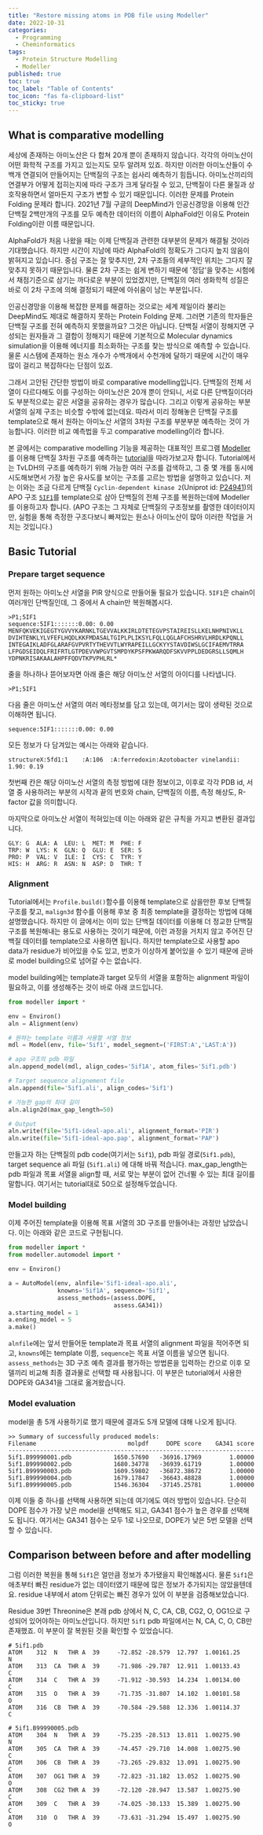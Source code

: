 ```yaml
---
title: "Restore missing atoms in PDB file using Modeller"
date: 2022-10-31
categories:
  - Programming
  - Cheminformatics
tags:
  - Protein Structure Modelling
  - Modeller
published: true
toc: true
toc_label: "Table of Contents"
toc_icon: "fas fa-clipboard-list"
toc_sticky: true
---
```


## What is comparative modelling
세상에 존재하는 아미노산은 다 합쳐 20개 뿐이 존재하지 않습니다.
각각의 아미노산이 어떤 화학적 구조를 가지고 있는지도 모두 알려져 있죠.
하지만 이러한 아미노산들이 수백개 연결되어 만들어지는 단백질의 구조는 쉽사리 예측하기 힘듭니다.
아미노산끼리의 연결부가 어떻게 접히는지에 따라 구조가 크게 달라질 수 있고, 단백질이 다른 물질과 상호작용하면서 얼마든지 구조가 변할 수 있기 때문입니다.
이러한 문제를 Protein Folding 문제라 합니다. 
2021년 7월 구글의 DeepMind가 인공신경망을 이용해 인간 단백질 2백만개의 구조를 모두 예측한 데이터의 이름이 AlphaFold인 이유도 Protein Folding이란 이름 때문입니다.

AlphaFold가 처음 나왔을 때는 이제 단백질과 관련한 대부분의 문제가 해결될 것이라 기대했습니다.
하지만 시간이 지남에 따라 AlphaFold의 정확도가 그다지 높지 않음이 밝혀지고 있습니다.
중심 구조는 잘 맞추지만, 2차 구조들의 세부적인 위치는 그다지 잘 맞추지 못하기 때문입니다. 
물론 2차 구조는 쉽게 변하기 때문에 '정답'을 맞추는 시험에서 채점기준으로 삼기는 까다로운 부분이 있었겠지만, 
단백질의 여러 생화학적 성질은 바로 이 2차 구조에 의해 결정되기 때문에 아쉬움이 남는 부분입니다. 

인공신경망을 이용해 복잡한 문제를 해결하는 것으로는 세계 제일이라 불리는 DeepMind도 제대로 해결하지 못하는 Protein Folding 문제.
그러면 기존의 학자들은 단백질 구조를 전혀 예측하지 못했을까요?
그것은 아닙니다. 
단백질 서열이 정해지면 구성되는 원자들과 그 결합이 정해지기 때문에 기본적으로 Molecular dynamics simulation을 이용해 에너지를 최소화하는 구조를 찾는 방식으로 예측할 수 있습니다.
물론 시스템에 존재하는 원소 개수가 수백개에서 수천개에 달하기 때문에 시간이 매우 많이 걸리고 복잡하다는 단점이 있죠.

그래서 고안된 간단한 방법이 바로 comparative modelling입니다. 
단백질의 전체 서열이 다르다해도 이를 구성하는 아미노산은 20개 뿐이 안되니, 서로 다른 단백질이더라도 부분적으로는 같은 서열을 공유하는 경우가 많습니다. 
그리고 이렇게 공유하는 부분서열의 실제 구조는 비슷할 수밖에 없는데요. 
따라서 미리 정해놓은 단백질 구조를 template으로 해서 원하는 아미노산 서열의 3차원 구조를 부분부분 예측하는 것이 가능합니다.
이러한 비교 예측법을 두고 comparative modelling이라 합니다. 

본 글에서는 comparative modelling 기능을 제공하는 대표적인 프로그램 [Modeller](https://salilab.org/modeller/)를 이용해 단백질 3차원 구조를 예측하는 [tutorial](https://salilab.org/modeller/tutorial/basic.html)을 따라가보고자 합니다. 
Tutorial에서는 TvLDH의 구조를 예측하기 위해 가능한 여러 구조를 검색하고, 그 중 몇 개를 동시에 시도해보면서 가장 높은 유사도를 보이는 구조를 고르는 방법을 설명하고 있습니다. 
저는 이와는 조금 다르게 단백질 `Cyclin-dependent kinase 2`(Uniprot id: [P24941](https://www.uniprot.org/uniprotkb/P24941/entry))의 APO 구조 [`5IF1`](https://www.rcsb.org/structure/5if1)를 template으로 삼아 단백질의 전체 구조를 복원하는데에 Modeller를 이용하고자 합니다. 
(APO 구조는 그 자체로 단백질의 구조정보를 촬영한 데이터이지만, 실험을 통해 측정한 구조다보니 빠져있는 원소나 아미노산이 많아 이러한 작업을 거치는 것입니다.)

## Basic Tutorial
### Prepare target sequence
먼저 원하는 아미노산 서열을 PIR 양식으로 만들어둘 필요가 있습니다.
`5IF1`은 chain이 여러개인 단백질인데, 그 중에서 A chain만 복원해봅시다. 
```
>P1;5IF1
sequence:5IF1:::::::0.00: 0.00
MENFQKVEKIGEGTYGVVYKARNKLTGEVVALKKIRLDTETEGVPSTAIREISLLKELNHPNIVKLL
DVIHTENKLYLVFEFLHQDLKKFMDASALTGIPLPLIKSYLFQLLQGLAFCHSHRVLHRDLKPQNLL
INTEGAIKLADFGLARAFGVPVRTYTHEVVTLWYRAPEILLGCKYYSTAVDIWSLGCIFAEMVTRRA
LFPGDSEIDQLFRIFRTLGTPDEVVWPGVTSMPDYKPSFPKWARQDFSKVVPPLDEDGRSLLSQMLH
YDPNKRISAKAALAHPFFQDVTKPVPHLRL*
```

줄을 하나하나 뜯어보자면 아래 줄은 해당 아미노산 서열의 아이디를 나타냅니다. 
```
>P1;5IF1
```

다음 줄은 아미노산 서열의 여러 메타정보를 담고 있는데, 여기서는 많이 생략된 것으로 이해하면 됩니다. 
```
sequence:5IF1:::::::0.00: 0.00
```
모든 정보가 다 담겨있는 예시는 아래와 같습니다. 
```
structureX:5fd1:1    :A:106  :A:ferredoxin:Azotobacter vinelandii: 1.90: 0.19
```
첫번째 칸은 해당 아미노산 서열의 측정 방법에 대한 정보이고, 이후로 각각 PDB id, 서열 중 사용하려는 부분의 시작과 끝의 번호와 chain,
단백질의 이름, 측정 해상도, R-factor 값을 의미합니다. 

마지막으로 아미노산 서열이 적혀있는데 이는 아래와 같은 규칙을 가지고 변환된 결과입니다. 
```
GLY: G  ALA: A  LEU: L  MET: M  PHE: F
TRP: W  LYS: K  GLN: Q  GLU: E  SER: S
PRO: P  VAL: V  ILE: I  CYS: C  TYR: Y
HIS: H  ARG: R  ASN: N  ASP: D  THR: T
```

### Alignment
Tutorial에서는 `Profile.build()`함수를 이용해 template으로 삼을만한 후보 단백질 구조를 찾고, 
`malign3d` 함수를 이용해 후보 중 최종 template을 결정하는 방법에 대해 설명했습니다.
하지만 이 글에서는 이미 있는 단백질 데이터를 이용해 더 정교한 단백질 구조를 복원해내는 용도로 사용하는 것이기 때문에,
이런 과정을 거치지 않고 주어진 단백질 데이터를 template으로 사용하면 됩니다. 
하지만 template으로 사용할 apo data가 residue가 비어있을 수도 있고, 번호가 이상하게 붙어있을 수 있기 때문에 곧바로 model building으로 넘어갈 수는 없습니다. 

model building에는 template과 target 모두의 서열을 포함하는 alignment 파일이 필요하고, 
이를 생성해주는 것이 바로 아래 코드입니다. 
``` python
from modeller import *

env = Environ()
aln = Alignment(env)

# 원하는 template 이름과 사용할 서열 정보
mdl = Model(env, file='5if1', model_segment=('FIRST:A','LAST:A'))   

# apo 구조의 pdb 파일
aln.append_model(mdl, align_codes='5if1A', atom_files='5if1.pdb')   

# Target sequence alignement file
aln.append(file='5if1.ali', align_codes='5if1')                     

# 가능한 gap의 최대 길이
aln.align2d(max_gap_length=50)

# Output
aln.write(file='5if1-ideal-apo.ali', alignment_format='PIR')
aln.write(file='5if1-ideal-apo.pap', alignment_format='PAP')
```
만들고자 하는 단백질의 pdb code(여기서는 `5if1`), pdb 파일 경로(`5if1.pdb`), target sequence ali 파일 (`5if1.ali`) 에 대해 바꿔 적습니다.
max_gap_length는 pdb 파일과 목표 서열을 align할 때, 서로 맞는 부분이 없어 건너뛸 수 있는 최대 길이를 말합니다. 
여기서는 tutorial대로 50으로 설정해두었습니다.

### Model building
이제 주어진 template을 이용해 목표 서열의 3D 구조를 만들어내는 과정만 남았습니다.
이는 아래와 같은 코드로 구현됩니다.
```python
from modeller import *
from modeller.automodel import *

env = Environ()

a = AutoModel(env, alnfile='5if1-ideal-apo.ali',
              knowns='5if1A', sequence='5if1',
              assess_methods=(assess.DOPE,
                              assess.GA341))
a.starting_model = 1
a.ending_model = 5
a.make()
```
`alnfile`에는 앞서 만들어둔 template과 목표 서열의 alignment 파일을 적어주면 되고,
`knowns`에는 template 이름, `sequence`는 목표 서열 이름을 넣으면 됩니다. 
`assess_methods`는 3D 구조 예측 결과를 평가하는 방법론을 입력하는 칸으로 이후 모델끼리 비교해 최종 결과물로 선택할 때 사용됩니다. 
이 부분은 tutorial에서 사용한 DOPE와 GA341을 그대로 옮겨왔습니다.

### Model evaluation
model을 총 5개 사용하기로 했기 때문에 결과도 5개 모델에 대해 나오게 됩니다. 
```
>> Summary of successfully produced models:
Filename                          molpdf     DOPE score    GA341 score
----------------------------------------------------------------------
5if1.B99990001.pdb            1650.57690   -36916.17969        1.00000
5if1.B99990002.pdb            1680.34778   -36939.61719        1.00000
5if1.B99990003.pdb            1609.59802   -36872.38672        1.00000
5if1.B99990004.pdb            1679.17847   -36643.48828        1.00000
5if1.B99990005.pdb            1546.36304   -37145.25781        1.00000
```
이제 이들 중 하나를 선택해 사용하면 되는데 여기에도 여러 방법이 있습니다.
단순히 DOPE 점수가 가장 낮은 model을 선택해도 되고, GA341 점수가 높은 경우를 선택해도 됩니다.
여기서는 GA341 점수는 모두 1로 나오므로, DOPE가 낮은 5번 모델을 선택할 수 있습니다.

## Comparison between before and after modelling
그럼 이러한 복원을 통해 `5if1`은 얼만큼 정보가 추가됐을지 확인해봅시다. 
물론 `5if1`은 애초부터 빠진 residue가 없는 데이터였기 때문에 많은 정보가 추가되지는 않았을텐데요. 
residue 내부에서 atom 단위로는 빠진 경우가 있어 이 부분을 검증해보았습니다.

Residue 39번 Threonine은 본래 pdb 상에서 N, C, CA, CB, CG2, O, OG1으로 구성되어 있어야하는 아미노산입니다. 
하지만 `5if1` pdb 파일에서는 N, CA, C, O, CB만 존재했죠.
이 부분이 잘 복원된 것을 확인할 수 있었습니다. 
```
# 5if1.pdb
ATOM    312  N   THR A  39     -72.852 -28.579  12.797  1.00161.25           N  
ATOM    313  CA  THR A  39     -71.986 -29.787  12.911  1.00133.43           C  
ATOM    314  C   THR A  39     -71.912 -30.593  14.234  1.00134.00           C  
ATOM    315  O   THR A  39     -71.735 -31.807  14.102  1.00101.58           O  
ATOM    316  CB  THR A  39     -70.584 -29.588  12.336  1.00114.37           C  

# 5if1.B99990005.pdb
ATOM    304  N   THR A  39     -75.235 -28.513  13.811  1.00275.90           N
ATOM    305  CA  THR A  39     -74.457 -29.710  14.008  1.00275.90           C
ATOM    306  CB  THR A  39     -73.265 -29.832  13.091  1.00275.90           C
ATOM    307  OG1 THR A  39     -72.823 -31.182  13.052  1.00275.90           O
ATOM    308  CG2 THR A  39     -72.120 -28.947  13.587  1.00275.90           C
ATOM    309  C   THR A  39     -74.025 -30.133  15.389  1.00275.90           C
ATOM    310  O   THR A  39     -73.631 -31.294  15.497  1.00275.90           O
```